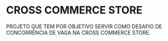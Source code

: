 # CROSS COMMERCE STORE
PROJETO QUE TEM POR OBJETIVO SERVIR COMO DESAFIO DE CONCORRÊNCIA DE VAGA NA CROSS COMMERCE STORE.
